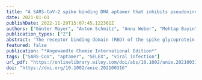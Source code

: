 ```yaml
---
title: "A SARS-CoV-2 spike binding DNA aptamer that inhibits pseudovirus infection by an RBD independent mechanism"
date: 2021-01-01
publishDate: 2022-11-29T15:07:45.122361Z
authors: ["Günter Mayer", "Anton Schmitz", "Anna Weber", "Mehtap Bayin", "Stefan Breuers", "Volkmar Fieberg", "Michael Famulok"]
publication_types: ["2"]
abstract: "The receptor binding domain (RBD) of the spike glycoprotein of the coronavirus SARS-CoV-2 (CoV2-S) binds to the human angiotensin converting enzyme 2 (ACE2) representing the initial contact point for leveraging the infection cascade. We used an automated selection process and identified an aptamer that specifically interacts with CoV2-S. The aptamer does not bind to the RBD of CoV2-S and does not block the interaction of CoV2-S with ACE2. Notwithstanding, infection studies revealed potent and specific inhibition of pseudoviral infection by the aptamer. The present study opens up new vistas in developing SARS-CoV2 infection inhibitors, independent of blocking the ACE2 interaction of the virus and harnesses aptamers as potential drug candidates and tools to disentangle hitherto inaccessible infection modalities, which is of particular interest in light of the increasing number of escape mutants that are currently being reported."
featured: false
publication: "*Angewandte Chemie International Edition*"
tags: ["SARS-CoV", "aptamer", "SELEX", "viral infection"]
url_pdf: "https://onlinelibrary.wiley.com/doi/abs/10.1002/anie.202100316"
doi: "https://doi.org/10.1002/anie.202100316"
---
```


